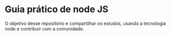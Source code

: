 # Guia prático de node JS

O objetivo desse repositório e compartilhar os estudos, usando a tecnologia node e contribuir com a comunidade.
